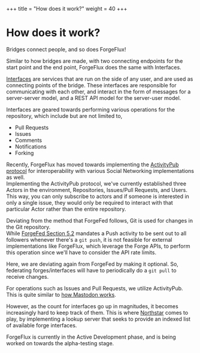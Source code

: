+++
title = "How does it work?"
weight = 40
+++

# How does it work?

Bridges connect people, and so does ForgeFlux!

Similar to how bridges are made, with two connecting endpoints for the start point and the end point, ForgeFlux does the same with Interfaces.

[Interfaces](@/services/interface.md) are services that are run on the side of any user, and are used as connecting points of the bridge.
These interfaces are responsible for communicating with each other, and interact in the form of messages for a server-server model, and a REST API model for the server-user model.

Interfaces are geared towards performing various operations for the repository, which include but are not limited to,

-   Pull Requests
-   Issues
-   Comments
-   Notifications
-   Forking

Recently, ForgeFlux has moved towards implementing the [ActivityPub protocol](https://activitypub.rocks/) for interoperability with various Social Networking implementations as well. \
Implementing the ActivityPub protocol, we've currently established three Actors in the environment, Repositories, Issues/Pull Requests, and Users.
This way, you can only subscribe to actors and if someone is interested in only a single issue, they would only be required to interact with that particular Actor rather than
the entire repository.

Deviating from the method that ForgeFed follows, Git is used for changes in the Git repository. \
While [ForgeFed Section 5.2](https://forgefed.peers.community/behavior.html#push-activity) mandates a Push activity to be sent out to all followers whenever there's a `git push`,
it is not feasible for external implementations like ForgeFlux, which leverage the Forge APIs, to perform this operation since we'll have to consider the API rate limits.

Here, we are deviating again from ForgeFed by making it optional.
So, federating forges/interfaces will have to periodically do a `git pull` to receive changes.

For operations such as Issues and Pull Requests, we utilize ActivityPub.
This is quite similar to [how Mastodon works](https://docs.joinmastodon.org/spec/activitypub/).

However, as the count for interfaces go up in magnitudes, it becomes increasingly hard to keep track of them.
This is where [Northstar](@/services/northstar.md) comes to play, by implementing a lookup server that seeks to provide an indexed list of available forge interfaces.

ForgeFlux is currently in the Active Development phase, and is being worked on towards the alpha-testing stage.
